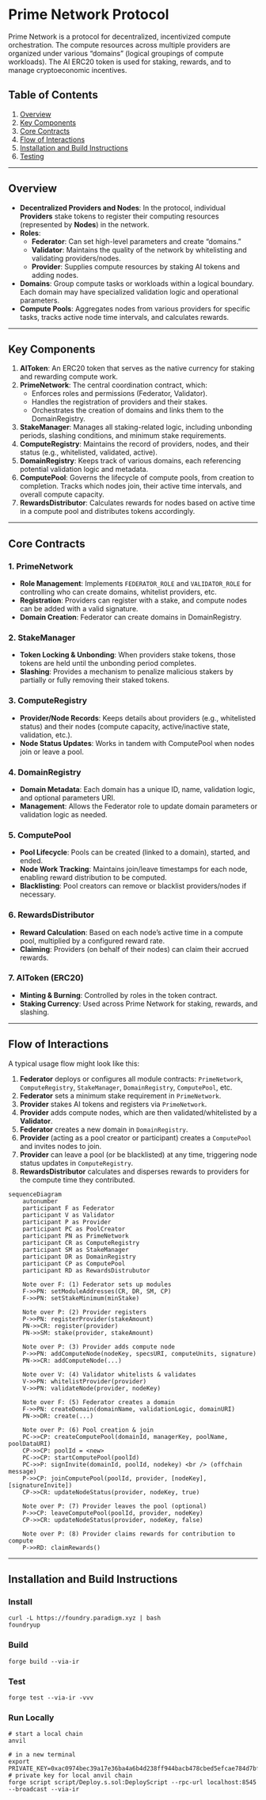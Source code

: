 # Prime Network Protocol

Prime Network is a protocol for decentralized, incentivized compute orchestration. The compute resources across multiple providers are organized under various “domains” (logical groupings of compute workloads). The AI ERC20 token is used for staking, rewards, and to manage cryptoeconomic incentives.

## Table of Contents

1. [Overview](#overview)  
2. [Key Components](#key-components)  
3. [Core Contracts](#core-contracts)  
4. [Flow of Interactions](#flow-of-interactions)  
5. [Installation and Build Instructions](#installation-and-build-instructions)  
6. [Testing](#testing)  

---

## Overview

- **Decentralized Providers and Nodes**: In the protocol, individual **Providers** stake tokens to register their computing resources (represented by **Nodes**) in the network.  
- **Roles**:  
  - **Federator**: Can set high-level parameters and create “domains.”  
  - **Validator**: Maintains the quality of the network by whitelisting and validating providers/nodes.  
  - **Provider**: Supplies compute resources by staking AI tokens and adding nodes.  
- **Domains**: Group compute tasks or workloads within a logical boundary. Each domain may have specialized validation logic and operational parameters.  
- **Compute Pools**: Aggregates nodes from various providers for specific tasks, tracks active node time intervals, and calculates rewards.

---

## Key Components

1. **AIToken**: An ERC20 token that serves as the native currency for staking and rewarding compute work.  
2. **PrimeNetwork**: The central coordination contract, which:
   - Enforces roles and permissions (Federator, Validator).  
   - Handles the registration of providers and their stakes.  
   - Orchestrates the creation of domains and links them to the DomainRegistry.  
3. **StakeManager**: Manages all staking-related logic, including unbonding periods, slashing conditions, and minimum stake requirements.  
4. **ComputeRegistry**: Maintains the record of providers, nodes, and their status (e.g., whitelisted, validated, active).  
5. **DomainRegistry**: Keeps track of various domains, each referencing potential validation logic and metadata.  
6. **ComputePool**: Governs the lifecycle of compute pools, from creation to completion. Tracks which nodes join, their active time intervals, and overall compute capacity.  
7. **RewardsDistributor**: Calculates rewards for nodes based on active time in a compute pool and distributes tokens accordingly.

---

## Core Contracts

### 1. PrimeNetwork
- **Role Management**: Implements `FEDERATOR_ROLE` and `VALIDATOR_ROLE` for controlling who can create domains, whitelist providers, etc.  
- **Registration**: Providers can register with a stake, and compute nodes can be added with a valid signature.  
- **Domain Creation**: Federator can create domains in DomainRegistry.  

### 2. StakeManager
- **Token Locking & Unbonding**: When providers stake tokens, those tokens are held until the unbonding period completes.  
- **Slashing**: Provides a mechanism to penalize malicious stakers by partially or fully removing their staked tokens.  

### 3. ComputeRegistry
- **Provider/Node Records**: Keeps details about providers (e.g., whitelisted status) and their nodes (compute capacity, active/inactive state, validation, etc.).  
- **Node Status Updates**: Works in tandem with ComputePool when nodes join or leave a pool.  

### 4. DomainRegistry
- **Domain Metadata**: Each domain has a unique ID, name, validation logic, and optional parameters URI.  
- **Management**: Allows the Federator role to update domain parameters or validation logic as needed.  

### 5. ComputePool
- **Pool Lifecycle**: Pools can be created (linked to a domain), started, and ended.  
- **Node Work Tracking**: Maintains join/leave timestamps for each node, enabling reward distribution to be computed.  
- **Blacklisting**: Pool creators can remove or blacklist providers/nodes if necessary.  

### 6. RewardsDistributor
- **Reward Calculation**: Based on each node’s active time in a compute pool, multiplied by a configured reward rate.  
- **Claiming**: Providers (on behalf of their nodes) can claim their accrued rewards.  

### 7. AIToken (ERC20)
- **Minting & Burning**: Controlled by roles in the token contract.  
- **Staking Currency**: Used across Prime Network for staking, rewards, and slashing.  

---

## Flow of Interactions

A typical usage flow might look like this:

1. **Federator** deploys or configures all module contracts: `PrimeNetwork`, `ComputeRegistry`, `StakeManager`, `DomainRegistry`, `ComputePool`, etc.  
2. **Federator** sets a minimum stake requirement in `PrimeNetwork`.  
3. **Provider** stakes AI tokens and registers via `PrimeNetwork`.  
4. **Provider** adds compute nodes, which are then validated/whitelisted by a **Validator**.  
5. **Federator** creates a new domain in `DomainRegistry`.  
6. **Provider** (acting as a pool creator or participant) creates a `ComputePool` and invites nodes to join.  
7. **Provider** can leave a pool (or be blacklisted) at any time, triggering node status updates in `ComputeRegistry`.  
8. **RewardsDistributor** calculates and disperses rewards to providers for the compute time they contributed.

```mermaid
sequenceDiagram
    autonumber
    participant F as Federator
    participant V as Validator
    participant P as Provider
    participant PC as PoolCreator
    participant PN as PrimeNetwork
    participant CR as ComputeRegistry
    participant SM as StakeManager
    participant DR as DomainRegistry
    participant CP as ComputePool
    participant RD as RewardsDistrubutor

    Note over F: (1) Federator sets up modules
    F->>PN: setModuleAddresses(CR, DR, SM, CP)
    F->>PN: setStakeMinimum(minStake)

    Note over P: (2) Provider registers
    P->>PN: registerProvider(stakeAmount)
    PN->>CR: register(provider)
    PN->>SM: stake(provider, stakeAmount)

    Note over P: (3) Provider adds compute node
    P->>PN: addComputeNode(nodeKey, specsURI, computeUnits, signature)
    PN->>CR: addComputeNode(...)

    Note over V: (4) Validator whitelists & validates
    V->>PN: whitelistProvider(provider)
    V->>PN: validateNode(provider, nodeKey)

    Note over F: (5) Federator creates a domain
    F->>PN: createDomain(domainName, validationLogic, domainURI)
    PN->>DR: create(...)

    Note over P: (6) Pool creation & join
    PC->>CP: createComputePool(domainId, managerKey, poolName, poolDataURI)
    CP->>CP: poolId = <new>
    PC->>CP: startComputePool(poolId)
    PC->>P: signInvite(domainId, poolId, nodekey) <br /> (offchain message)
    P->>CP: joinComputePool(poolId, provider, [nodeKey], [signatureInvite])
    CP->>CR: updateNodeStatus(provider, nodeKey, true)

    Note over P: (7) Provider leaves the pool (optional)
    P->>CP: leaveComputePool(poolId, provider, nodeKey)
    CP->>CR: updateNodeStatus(provider, nodeKey, false)

    Note over P: (8) Provider claims rewards for contribution to compute
    P->>RD: claimRewards()
```

---

## Installation and Build Instructions

### Install
```shell
curl -L https://foundry.paradigm.xyz | bash
foundryup
```

### Build

```shell
forge build --via-ir
```

### Test

```shell
forge test --via-ir -vvv
```

### Run Locally

```shell
# start a local chain
anvil

# in a new terminal
export PRIVATE_KEY=0xac0974bec39a17e36ba4a6b4d238ff944bacb478cbed5efcae784d7bf4f2ff80 # private key for local anvil chain
forge script script/Deploy.s.sol:DeployScript --rpc-url localhost:8545 --broadcast --via-ir
```
